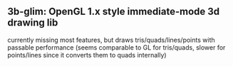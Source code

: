 ## 3b-glim: OpenGL 1.x style immediate-mode 3d drawing lib

currently missing most features, but draws tris/quads/lines/points
with passable performance (seems comparable to GL for tris/quads,
slower for points/lines since it converts them to quads internally)